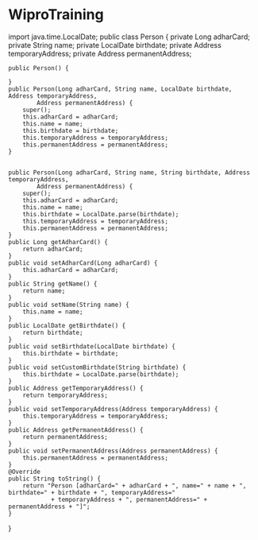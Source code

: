 # WiproTraining
import java.time.LocalDate;
public class Person {
	private Long adharCard;
	private String name;
	private LocalDate birthdate;
	private Address temporaryAddress;
	private Address permanentAddress;
	
	
	public Person() {
		
	}
	public Person(Long adharCard, String name, LocalDate birthdate, Address temporaryAddress,
			Address permanentAddress) {
		super();
		this.adharCard = adharCard;
		this.name = name;
		this.birthdate = birthdate;
		this.temporaryAddress = temporaryAddress;
		this.permanentAddress = permanentAddress;
	}
	
	
	public Person(Long adharCard, String name, String birthdate, Address temporaryAddress,
			Address permanentAddress) {
		super();
		this.adharCard = adharCard;
		this.name = name;
		this.birthdate = LocalDate.parse(birthdate);
		this.temporaryAddress = temporaryAddress;
		this.permanentAddress = permanentAddress;
	}
	public Long getAdharCard() {
		return adharCard;
	}
	public void setAdharCard(Long adharCard) {
		this.adharCard = adharCard;
	}
	public String getName() {
		return name;
	}
	public void setName(String name) {
		this.name = name;
	}
	public LocalDate getBirthdate() {
		return birthdate;
	}
	public void setBirthdate(LocalDate birthdate) {
		this.birthdate = birthdate;
	}
	public void setCustomBirthdate(String birthdate) {
		this.birthdate = LocalDate.parse(birthdate);
	}
	public Address getTemporaryAddress() {
		return temporaryAddress;
	}
	public void setTemporaryAddress(Address temporaryAddress) {
		this.temporaryAddress = temporaryAddress;
	}
	public Address getPermanentAddress() {
		return permanentAddress;
	}
	public void setPermanentAddress(Address permanentAddress) {
		this.permanentAddress = permanentAddress;
	}
	@Override
	public String toString() {
		return "Person [adharCard=" + adharCard + ", name=" + name + ", birthdate=" + birthdate + ", temporaryAddress="
				+ temporaryAddress + ", permanentAddress=" + permanentAddress + "]";
	}
	
	
	
	
}

